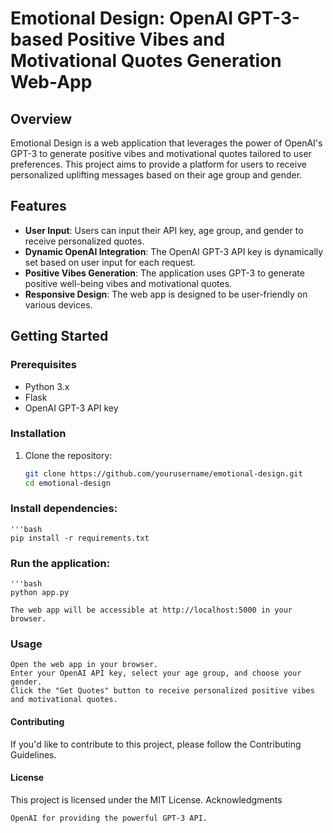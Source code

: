 # Emotional Design: OpenAI GPT-3-based Positive Vibes and Motivational Quotes Generation Web-App

## Overview

Emotional Design is a web application that leverages the power of OpenAI's GPT-3 to generate positive vibes and motivational quotes tailored to user preferences. This project aims to provide a platform for users to receive personalized uplifting messages based on their age group and gender.

## Features

- **User Input**: Users can input their API key, age group, and gender to receive personalized quotes.
- **Dynamic OpenAI Integration**: The OpenAI GPT-3 API key is dynamically set based on user input for each request.
- **Positive Vibes Generation**: The application uses GPT-3 to generate positive well-being vibes and motivational quotes.
- **Responsive Design**: The web app is designed to be user-friendly on various devices.

## Getting Started

### Prerequisites

- Python 3.x
- Flask
- OpenAI GPT-3 API key

### Installation

1. Clone the repository:

   ```bash
   git clone https://github.com/yourusername/emotional-design.git
   cd emotional-design
### Install dependencies:
    '''bash
    pip install -r requirements.txt

### Run the application:
    '''bash
    python app.py

    The web app will be accessible at http://localhost:5000 in your browser.

### Usage

    Open the web app in your browser.
    Enter your OpenAI API key, select your age group, and choose your gender.
    Click the "Get Quotes" button to receive personalized positive vibes and motivational quotes.

#### Contributing

If you'd like to contribute to this project, please follow the Contributing Guidelines.

#### License

This project is licensed under the MIT License.
Acknowledgments

    OpenAI for providing the powerful GPT-3 API.